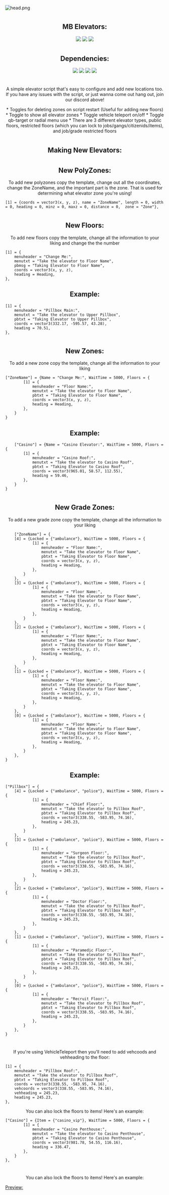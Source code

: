 ![head.png](https://i.imgur.com/TYLJbjH.jpeg)
#
<h2 align="center"> MB Elevators:</h2>

<p align="center">
<a href="https://www.discord.gg/cHd2cvMYZF"><img src="https://img.shields.io/discord/979284356730327070?color=d63f50&label=Our%20Discord:&labelColor=000000&logo=discord&logoColor=FFFFFF&style=flat-square"></a>
<a href="https://github.com/MB-Development2022"><img src="https://img.shields.io/github/followers/MB-Development2022?color=d63f50&label=Follow:&labelColor=000000&logo=github&logoColor=FFFFFF&style=flat-square"></a>
<a href="https://https://github.com/MB-Development2022/mb-elevators"><img src="https://shields-io-visitor-counter.herokuapp.com/badge?page=MB-Development2022/mb-elevators&label=Visitors:&labelColor=000000&logo=GitHub&logoColor=FFFFFF&color=d63f50&style=flat-square"></a>
</p>

#
<h2 align="center"> Dependencies:</h2>

<p align="center">
<a href="https://github.com/qbcore-framework/qb-core"><img src="https://img.shields.io/badge/-QB%20Core-000000?style=flat-square&logo=github&logoColor=white"></a>
<a href="https://github.com/qbcore-framework/qb-menu"><img src="https://img.shields.io/badge/-QB%20Menu-000000?style=flat-square&logo=github&logoColor=white"></a>
<a href="https://github.com/qbcore-framework/PolyZone"><img src="https://img.shields.io/badge/-PolyZone-000000?style=flat-square&logo=github&logoColor=white"></a>
<a href="https://github.com/qbcore-framework/qb-target"><img src="https://img.shields.io/badge/-PolyZone-000000?style=flat-square&logo=github&logoColor=white"></a>
</p>

#

<p align="center">
A simple elevator script that's easy to configure and add new locations too. If you have any issues with the script, or just wanna come out hang out, join our discord above!
</p>

<p align="center">
* Toggles for deleting zones on script restart (Useful for adding new floors)
* Toggle to show all elevator zones
* Toggle vehicle teleport on/off
* Toggle qb-target or radial menu use
* There are 3 different elevator types, public floors, restricted floors (which you can lock to jobs/gangs/citizenids/items), and job/grade restricted floors
</p>

#
<h2 align="center"> Making New Elevators:</h2>

#
<h2 align="center"> New PolyZones: </h2>
<p align="center"> To add new polyzones copy the template, change out all the coordinates, change the ZoneName, and the important part is the zone. That is used for determining what elevator zone you're using!</p>

    [1] = {coords = vector3(x, y, z), name = "ZoneName", length = 0, width = 0, heading = 0, minz = 0, maxz = 0, distance = 0,  zone = "Zone"},

#
<h2 align="center"> New Floors: </h2>
<p align="center"> To add new floors copy the template, change all the information to your liking and change the the number</p>

    [1] = {
        menuheader = "Change Me:",
        menutxt = "Take the elevator to Floor Name",
        pbmsg = "Taking Elevator to Floor Name",
        coords = vector3(x, y, z),
        heading = Heading,
    },

<h2 align="center"> Example: </h2>

    [1] = {
        menuheader = "Pillbox Main:",
        menutxt = "Take the elevator to Upper Pillbox",
        pbtxt = "Taking Elevator to Upper Pillbox",
        coords = vector3(332.17, -595.57, 43.28),
        heading = 70.51,
    },

#
<h2 align="center"> New Zones: </h2>
<p align="center"> To add a new zone copy the template, change all the information to your liking</p>

    ["ZoneName"] = {Name = "Change Me:", WaitTime = 5000, Floors = { 
            [1] = {
                menuheader = "Floor Name:",
                menutxt = "Take the elevator to Floor Name",
                pbtxt = "Taking Elevator to Floor Name",
                coords = vector3(x, y, z),
                heading = Heading,
            },
        }
    }

<h2 align="center"> Example: </h2>

        ["Casino"] = {Name = "Casino Elevator:", WaitTime = 5000, Floors = {
            [1] = {
                menuheader = "Casino Roof:",
                menutxt = "Take the elevator to Casino Roof",
                pbtxt = "Taking Elevator to Casino Roof",
                coords = vector3(965.01, 58.57, 112.55),
                heading = 59.46,
            },
        }
    }

#
<h2 align="center"> New Grade Zones: </h2>
<p align="center"> To add a new grade zone copy the template, change all the information to your liking</p>

        ["ZoneName"] = {
        [4] = {Locked = {"ambulance"}, WaitTime = 5000, Floors = {
                [1] = {
                    menuheader = "Floor Name:",
                    menutxt = "Take the elevator to Floor Name",
                    pbtxt = "Taking Elevator to Floor Name",
                    coords = vector3(x, y, z),
                    heading = Heading,
                },
            }
        },
        [3] = {Locked = {"ambulance"}, WaitTime = 5000, Floors = {
                [1] = {
                    menuheader = "Floor Name:",
                    menutxt = "Take the elevator to Floor Name",
                    pbtxt = "Taking Elevator to Floor Name",
                    coords = vector3(x, y, z),
                    heading = Heading,
                },
            }
        },
        [2] = {Locked = {"ambulance"}, WaitTime = 5000, Floors = {
                [1] = {
                    menuheader = "Floor Name:",
                    menutxt = "Take the elevator to Floor Name",
                    pbtxt = "Taking Elevator to Floor Name",
                    coords = vector3(x, y, z),
                    heading = Heading,
                },
            }
        },
        [1] = {Locked = {"ambulance"}, WaitTime = 5000, Floors = {
                [1] = {
                    menuheader = "Floor Name:",
                    menutxt = "Take the elevator to Floor Name",
                    pbtxt = "Taking Elevator to Floor Name",
                    coords = vector3(x, y, z),
                    heading = Heading,
                },
            }
        },
        [0] = {Locked = {"ambulance"}, WaitTime = 5000, Floors = {
                [1] = {
                    menuheader = "Floor Name:",
                    menutxt = "Take the elevator to Floor Name",
                    pbtxt = "Taking Elevator to Floor Name",
                    coords = vector3(x, y, z),
                    heading = Heading,
                },
            }
        },
    }

<h2 align="center"> Example: </h2>

    ["Pillbox"] = {
        [4] = {Locked = {"ambulance", "police"}, WaitTime = 5000, Floors = {
                [1] = {
                    menuheader = "Chief Floor:",
                    menutxt = "Take the elevator to Pillbox Roof",
                    pbtxt = "Taking Elevator to Pillbox Roof",
                    coords = vector3(338.55, -583.95, 74.16),
                    heading = 245.23,
                },
            }
        },
        [3] = {Locked = {"ambulance", "police"}, WaitTime = 5000, Floors = {
                [1] = {
                    menuheader = "Surgeon Floor:",
                    menutxt = "Take the elevator to Pillbox Roof",
                    pbtxt = "Taking Elevator to Pillbox Roof",
                    coords = vector3(338.55, -583.95, 74.16),
                    heading = 245.23,
                },
            }
        },
        [2] = {Locked = {"ambulance", "police"}, WaitTime = 5000, Floors = {
                [1] = {
                    menuheader = "Doctor Floor:",
                    menutxt = "Take the elevator to Pillbox Roof",
                    pbtxt = "Taking Elevator to Pillbox Roof",
                    coords = vector3(338.55, -583.95, 74.16),
                    heading = 245.23,
                },
            }
        },
        [1] = {Locked = {"ambulance", "police"}, WaitTime = 5000, Floors = {
                [1] = {
                    menuheader = "Paramedic Floor:",
                    menutxt = "Take the elevator to Pillbox Roof",
                    pbtxt = "Taking Elevator to Pillbox Roof",
                    coords = vector3(338.55, -583.95, 74.16),
                    heading = 245.23,
                },
            }
        },
        [0] = {Locked = {"ambulance", "police"}, WaitTime = 5000, Floors = {
                [1] = {
                    menuheader = "Recruit Floor:",
                    menutxt = "Take the elevator to Pillbox Roof",
                    pbtxt = "Taking Elevator to Pillbox Roof",
                    coords = vector3(338.55, -583.95, 74.16),
                    heading = 245.23,
                },
            }
        },
    }

#

<p align="center"> If you're using VehicleTeleport then you'll need to add vehcoods and vehheading to the floor:</p>

    [1] = {
        menuheader = "Pillbox Roof:",
        menutxt = "Take the elevator to Pillbox Roof",
        pbtxt = "Taking Elevator to Pillbox Roof",
        coords = vector3(338.55, -583.95, 74.16),
        vehcoords = vector3(338.55, -583.95, 74.16),
        vehheading = 245.23,
        heading = 245.23,
    },


<p align="center"> You can also lock the floors to items! Here's an example:</p>

    ["Casino"] = {Item = {"casino_vip"}, WaitTime = 5000, Floors = {
            [1] = {
                menuheader = "Casino Penthouse:",
                menutxt = "Take the elevator to Casino Penthouse",
                pbtxt = "Taking Elevator to Casino Penthouse",
                coords = vector3(981.78, 54.55, 116.16),
                heading = 336.47,
            },
        }
    },

#

<p align="center"> You can also lock the floors to items! Here's an example:

[Preview:](https://i.imgur.com/TYLJbjH.jpeg)

</p>









